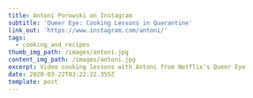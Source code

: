 ```yaml
---
title: Antoni Porowski on Instagram
subtitle: 'Queer Eye: Cooking Lessons in Quarantine'
link_out: 'https://www.instagram.com/antoni/'
tags:
  - cooking_and_recipes
thumb_img_path: /images/antoni.jpg
content_img_path: /images/antoni.jpg
excerpt: Video cooking lessons with Antoni from Netflix's Queer Eye
date: 2020-03-22T03:22:22.355Z
template: post
---
```

